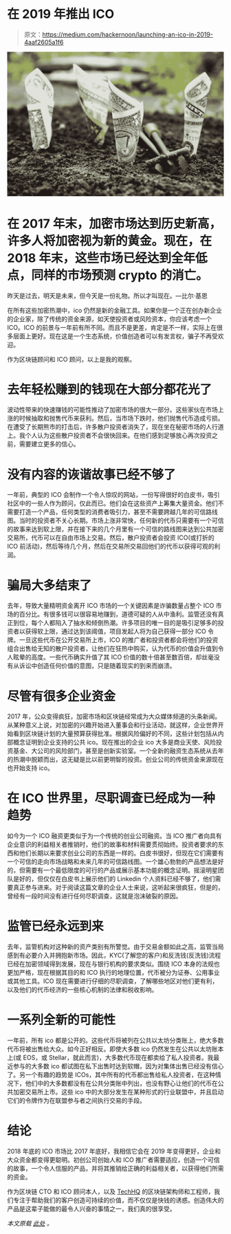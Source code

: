 # 在 2019 年推出 ICO

> 原文：<https://medium.com/hackernoon/launching-an-ico-in-2019-4aaf2605a1f6>

![](img/5b7c5be3621e30668ef44aec1f92c81d.png)

# 在 2017 年末，加密市场达到历史新高，许多人将加密视为新的黄金。现在，在 2018 年末，这些市场已经达到全年低点，同样的市场预测 crypto 的消亡。

昨天是过去，明天是未来，但今天是一份礼物。所以才叫现在。—比尔·基恩

在所有这些加密热潮中，ico 仍然是新的金融工具。如果你是一个正在创办新企业的企业家，除了传统的资金来源，如天使投资者或风险资本，你应该考虑一个 ICO。ICO 的前景与一年前有所不同。而且不是更差，肯定是不一样，实际上在很多层面上更好。现在这是一个生态系统，价值创造者可以有发言权，骗子不再受欢迎。

作为区块链顾问和 ICO 顾问，以上是我的观察。

# 去年轻松赚到的钱现在大部分都花光了

波动性带来的快速赚钱的可能性推动了加密市场的很大一部分。这些家伙在市场上涨的时候抽取和抛售代币来获利。然后，当市场下跌时，他们抛售代币造成亏损。在遭受了长期熊市的打击后，许多散户投资者消失了，现在坐在秘密市场的人行道上。我个人认为这些散户投资者不会很快回来。在他们感到足够放心再次投资之前，需要建立更多的信心。

# 没有内容的诙谐故事已经不够了

一年前，典型的 ICO 会制作一个令人惊叹的网站，一份写得很好的白皮书，吸引社区中的一些人作为顾问，仅此而已。他们会在这些资产上筹集大量资金。他们不需要打造一个产品，任何类型的消费者吸引力，甚至不需要跨越几年的可信路线图。当时的投资者不关心长期。市场上涨非常快，任何新的代币只需要有一个可信的故事来达到软上限，并在接下来的几个月里有一个可信的路线图来达到公共加密交易所，代币可以在自由市场上交易。然后，散户投资者会投资 ICO(或打折的 ICO 前活动)，然后等待几个月，然后在交易所交易回他们的代币以获得可观的利润。

# 骗局大多结束了

去年，导致大量精明资金离开 ICO 市场的一个关键因素是诈骗数量占整个 ICO 市场的百分比。有很多钱可以很容易地赚到，道德可疑的人从中渔利。监管还没有真正到位，每个人都陷入了抽水和倾倒热潮。许多项目的唯一目的是吸引足够多的投资者以获得软上限，通过达到该阈值，项目发起人将为自己获得一部分 ICO 令牌。一旦这些代币在公开交易所上市，ICO 的推广者和投资者都会将他们的投资组合出售给无知的散户投资者，让他们在狂热中购买，认为代币的价值会升值到令人眩晕的高度。一些代币确实升值了其 ICO 价值的数十倍甚至数百倍，却丝毫没有从诉讼中创造任何价值的意图，只是随着现实的到来而崩溃。

# 尽管有很多企业资金

2017 年，公众变得疯狂，加密市场和区块链经常成为大众媒体频道的头条新闻。从某种意义上说，对加密的兴趣开始进入董事会和行业活动，就这样，企业世界开始看到区块链计划的大量预算获得批准。根据风险偏好的不同，这些计划包括从内部概念证明到企业支持的公共 ico。现在推出的企业 ico 大多是商业天使、风险投资基金、大公司的风险部门，甚至是创新实验室。一个全新的融资生态系统从去年的热潮中脱颖而出，这无疑是比以前更明智的投资。创业公司的传统资金来源现在也开始支持 ico。

# 在 ICO 世界里，尽职调查已经成为一种趋势

如今为一个 ICO 融资更类似于为一个传统的创业公司融资。当 ICO 推广者向具有企业意识的利益相关者推销时，他们的故事和材料需要贯彻始终。投资者要求的东西和他们长期以来要求创业公司的东西是一样的。白皮书很好，但现在它们需要有一个可信的走向市场战略和未来几年的可信路线图。一个雄心勃勃的产品想法是好的，但需要有一个最低限度的可行的产品或展示基本功能的概念证明。摇滚明星团队是好的，但仅仅在白皮书上展示他们的 Linkedin 个人资料已经不够了，他们需要真正参与进来。对于阅读这篇文章的企业人士来说，这听起来很疯狂，但是的，曾经有一段时间没有进行任何尽职调查，这就是泡沫破裂的原因。

# 监管已经永远到来

去年，监管机构对这种新的资产类别有所警觉。由于交易金额如此之高，监管当局感到有必要介入并拥抱新市场。因此，KYC(了解您的客户)和反洗钱(反洗钱)流程已经在加密领域得到发展，现在与银行机构的要求类似。围绕 ICO 本身的法规也更加严格，现在根据其目的和 ICO 执行的地理位置，代币被分为证券、公用事业或其他工具。ICO 现在需要进行仔细的尽职调查，了解哪些地区对他们更有利，以及他们的代币经济的一些核心机制的法律和税收影响。

# 一系列全新的可能性

一年前，所有 ico 都是公开的。这些代币将被列在公共以太坊分类账上，绝大多数代币将被出售给大众。如今正好相反。即使大多数 ico 仍然发生在公共以太坊账本上(或 EOS，或 Stellar，就此而言)，大多数代币现在都卖给了私人投资者。我最近参与的大多数 ico 都试图在私下出售时达到软帽，因为对集体出售已经没有信心了。另一个有趣的趋势是 ICOs，其中所有的代币都出售给私人投资者，在这种情况下，他们中的大多数都没有在公共分类账中列出，也没有野心让他们的代币在公共加密交易所上市。这些 ico 中的大部分发生在某种形式的行业联盟中，并且启动它们的令牌作为在联盟参与者之间执行交易的手段。

# 结论

2018 年底的 ICO 市场比 2017 年底好，我相信它会在 2019 年变得更好，企业和大众资金都变得更聪明。初创公司创始人和 ICO 推广者需要适应，创造一个可信的故事，一个令人信服的产品，并将其推销给正确的利益相关者，以获得他们所需的资金。

作为区块链 CTO 和 ICO 顾问本人，以及 [TechHQ](https://www.techhq.io/) 的区块链架构师和工程师，我们专注于帮助我们的客户创造可持续的价值，而不仅仅是快钱的诱惑。创造伟大的产品是这辈子能做的最令人兴奋的事情之一，我们真的很享受。

*本文原载* [*此处*](https://www.techhq.io/6855/launching-an-ico-in-2019/) *。*